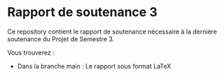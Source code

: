 # Rapport de soutenance 3

Ce repository contient le rapport de soutenance nécessaire à la dernière soutenance du Projet de Semestre 3.

Vous trouverez :
- Dans la branche main : Le rapport sous format LaTeX